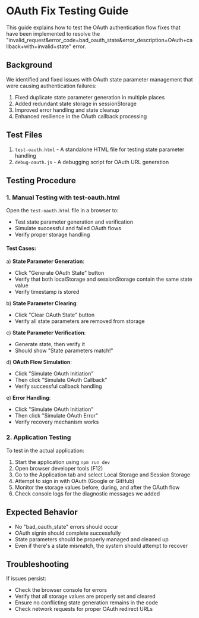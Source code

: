 # OAuth Fix Testing Guide

This guide explains how to test the OAuth authentication flow fixes that have been implemented to resolve the "invalid_request&error_code=bad_oauth_state&error_description=OAuth+callback+with+invalid+state" error.

## Background

We identified and fixed issues with OAuth state parameter management that were causing authentication failures:

1. Fixed duplicate state parameter generation in multiple places
2. Added redundant state storage in sessionStorage
3. Improved error handling and state cleanup
4. Enhanced resilience in the OAuth callback processing

## Test Files

1. `test-oauth.html` - A standalone HTML file for testing state parameter handling
2. `debug-oauth.js` - A debugging script for OAuth URL generation

## Testing Procedure

### 1. Manual Testing with test-oauth.html

Open the `test-oauth.html` file in a browser to:
- Test state parameter generation and verification
- Simulate successful and failed OAuth flows
- Verify proper storage handling

#### Test Cases:

a) **State Parameter Generation**:
   - Click "Generate OAuth State" button
   - Verify that both localStorage and sessionStorage contain the same state value
   - Verify timestamp is stored

b) **State Parameter Clearing**:
   - Click "Clear OAuth State" button
   - Verify all state parameters are removed from storage

c) **State Parameter Verification**:
   - Generate state, then verify it
   - Should show "State parameters match!"

d) **OAuth Flow Simulation**:
   - Click "Simulate OAuth Initiation"
   - Then click "Simulate OAuth Callback"
   - Verify successful callback handling

e) **Error Handling**:
   - Click "Simulate OAuth Initiation" 
   - Then click "Simulate OAuth Error"
   - Verify recovery mechanism works

### 2. Application Testing

To test in the actual application:

1. Start the application using `npm run dev`
2. Open browser developer tools (F12)
3. Go to the Application tab and select Local Storage and Session Storage
4. Attempt to sign in with OAuth (Google or GitHub)
5. Monitor the storage values before, during, and after the OAuth flow
6. Check console logs for the diagnostic messages we added

## Expected Behavior

- No "bad_oauth_state" errors should occur
- OAuth signin should complete successfully
- State parameters should be properly managed and cleaned up
- Even if there's a state mismatch, the system should attempt to recover

## Troubleshooting

If issues persist:
- Check the browser console for errors
- Verify that all storage values are properly set and cleared
- Ensure no conflicting state generation remains in the code
- Check network requests for proper OAuth redirect URLs
